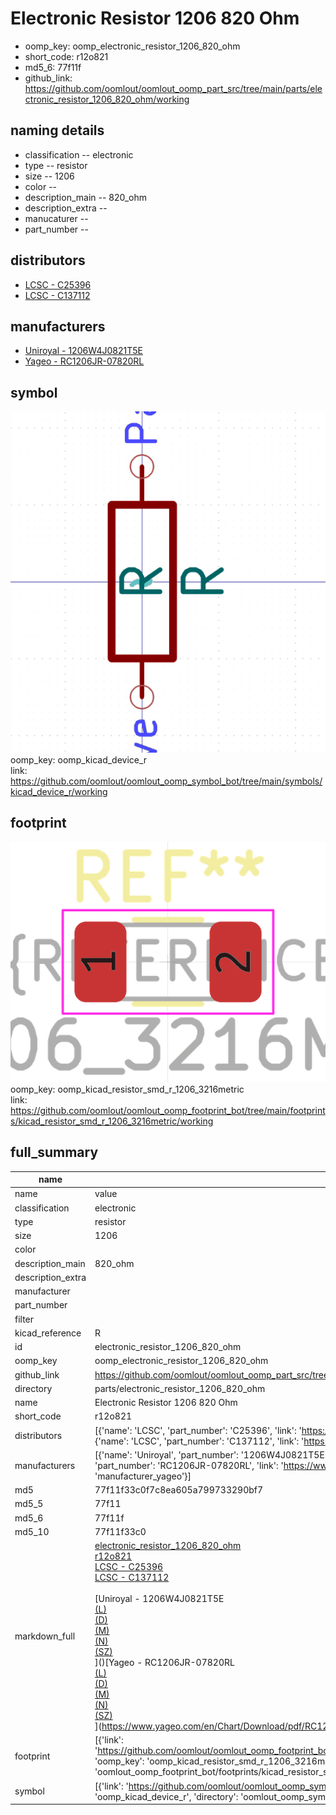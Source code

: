 # Electronic Resistor 1206 820 Ohm

  
* oomp_key: oomp_electronic_resistor_1206_820_ohm 
* short_code: r12o821
* md5_6: 77f11f  
* github_link: https://github.com/oomlout/oomlout_oomp_part_src/tree/main/parts/electronic_resistor_1206_820_ohm/working  
## naming details
* classification -- electronic
* type -- resistor
* size -- 1206
* color -- 
* description_main -- 820_ohm
* description_extra -- 
* manucaturer -- 
* part_number -- 

## distributors
* [LCSC - C25396](https://lcsc.com/product-detail/C25396.html)  
* [LCSC - C137112](https://lcsc.com/product-detail/C137112.html)  

## manufacturers
* [Uniroyal - 1206W4J0821T5E]()  
* [Yageo - RC1206JR-07820RL](https://www.yageo.com/en/Chart/Download/pdf/RC1206JR-07820RL)  

## symbol

![](symbol/0/working/working_600.png)  
oomp_key: oomp_kicad_device_r  
link: https://github.com/oomlout/oomlout_oomp_symbol_bot/tree/main/symbols/kicad_device_r/working  

## footprint

![](footprint/0/working/working_600.png)  
oomp_key: oomp_kicad_resistor_smd_r_1206_3216metric  
link: https://github.com/oomlout/oomlout_oomp_footprint_bot/tree/main/footprints/kicad_resistor_smd_r_1206_3216metric/working  

## full_summary
| name | value | 
| --- | --- | 
| name | value | 
| classification | electronic | 
| type | resistor | 
| size | 1206 | 
| color |  | 
| description_main | 820_ohm | 
| description_extra |  | 
| manufacturer |  | 
| part_number |  | 
| filter |  | 
| kicad_reference | R | 
| id | electronic_resistor_1206_820_ohm | 
| oomp_key | oomp_electronic_resistor_1206_820_ohm | 
| github_link | https://github.com/oomlout/oomlout_oomp_part_src/tree/main/parts/electronic_resistor_1206_820_ohm/working | 
| directory | parts/electronic_resistor_1206_820_ohm | 
| name | Electronic Resistor 1206 820 Ohm | 
| short_code | r12o821 | 
| distributors | [{'name': 'LCSC', 'part_number': 'C25396', 'link': 'https://lcsc.com/product-detail/C25396.html', 'id': 'distributor_lcsc'}, {'name': 'LCSC', 'part_number': 'C137112', 'link': 'https://lcsc.com/product-detail/C137112.html', 'id': 'distributor_lcsc'}] | 
| manufacturers | [{'name': 'Uniroyal', 'part_number': '1206W4J0821T5E', 'link': '', 'id': 'manufacturer_uniroyal'}, {'name': 'Yageo', 'part_number': 'RC1206JR-07820RL', 'link': 'https://www.yageo.com/en/Chart/Download/pdf/RC1206JR-07820RL', 'id': 'manufacturer_yageo'}] | 
| md5 | 77f11f33c0f7c8ea605a799733290bf7 | 
| md5_5 | 77f11 | 
| md5_6 | 77f11f | 
| md5_10 | 77f11f33c0 | 
| markdown_full | [electronic_resistor_1206_820_ohm](https://github.com/oomlout/oomlout_oomp_part_src/tree/main/parts/electronic_resistor_1206_820_ohm/working)<br>[r12o821](https://github.com/oomlout/oomlout_oomp_part_src/tree/main/parts/electronic_resistor_1206_820_ohm/working)<br>[LCSC - C25396<br>](https://lcsc.com/product-detail/C25396.html)[LCSC - C137112<br>](https://lcsc.com/product-detail/C137112.html)<br>[Uniroyal - 1206W4J0821T5E<br>[(L)<br>](https://www.lcsc.com/search?q=1206W4J0821T5E)[(D)<br>](https://www.digikey.com/en/products?,keywords=1206W4J0821T5E)[(M)<br>](https://www.mouser.com/Search/Refine?Keyword=1206W4J0821T5E)[(N)<br>](https://www.newark.com/search?st=1206W4J0821T5E)[(SZ)<br>](https://so.szlcsc.com/global.html?k=1206W4J0821T5E)]()[Yageo - RC1206JR-07820RL<br>[(L)<br>](https://www.lcsc.com/search?q=RC1206JR-07820RL)[(D)<br>](https://www.digikey.com/en/products?,keywords=RC1206JR-07820RL)[(M)<br>](https://www.mouser.com/Search/Refine?Keyword=RC1206JR-07820RL)[(N)<br>](https://www.newark.com/search?st=RC1206JR-07820RL)[(SZ)<br>](https://so.szlcsc.com/global.html?k=RC1206JR-07820RL)](https://www.yageo.com/en/Chart/Download/pdf/RC1206JR-07820RL) | 
| footprint | [{'link': 'https://github.com/oomlout/oomlout_oomp_footprint_bot/tree/main/foootprntss/kicad_resistor_smd_r_1206_3216metric', 'oomp_key': 'oomp_kicad_resistor_smd_r_1206_3216metric', 'directory': 'oomlout_oomp_footprint_bot/footprints/kicad_resistor_smd_r_1206_3216metric//working/working.kicad_mod'}] | 
| symbol | [{'link': 'https://github.com/oomlout/oomlout_oomp_symbol_bot/tree/main/symbols/kicad_device_r', 'oomp_key': 'oomp_kicad_device_r', 'directory': 'oomlout_oomp_symbol_bot/symbols/kicad_device_r//working/working.kicad_sym'}] | 
